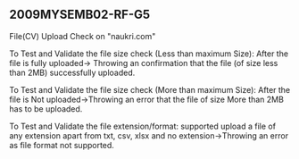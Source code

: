 ## 2009MYSEMB02-RF-G5

File(CV) Upload Check on "naukri.com"

To Test and Validate the file size check (Less than maximum Size):
After the file is fully uploaded-> Throwing an confirmation that the file (of size less than 2MB) successfully uploaded.

To Test and Validate the file size check	(More than maximum Size):
After the file is Not uploaded->Throwing an error that the file of size More than 2MB has to be uploaded.

To Test and Validate the file extension/format: supported
upload a file of any extension apart from txt, csv, xlsx and no extension->Throwing an error as file format not supported.



